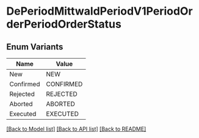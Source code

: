 # DePeriodMittwaldPeriodV1PeriodOrderPeriodOrderStatus

## Enum Variants

| Name | Value |
|---- | -----|
| New | NEW |
| Confirmed | CONFIRMED |
| Rejected | REJECTED |
| Aborted | ABORTED |
| Executed | EXECUTED |


[[Back to Model list]](../README.md#documentation-for-models) [[Back to API list]](../README.md#documentation-for-api-endpoints) [[Back to README]](../README.md)


